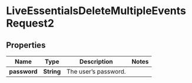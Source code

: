 

# LiveEssentialsDeleteMultipleEventsRequest2


## Properties

| Name | Type | Description | Notes |
|------------ | ------------- | ------------- | -------------|
|**password** | **String** | The user’s password. |  |



